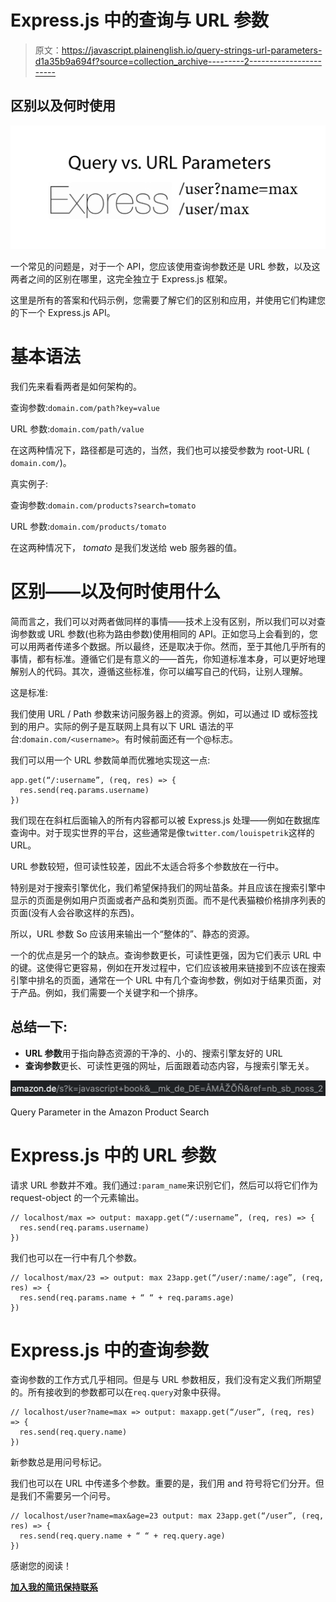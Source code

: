 # Express.js 中的查询与 URL 参数

> 原文：<https://javascript.plainenglish.io/query-strings-url-parameters-d1a35b9a694f?source=collection_archive---------2----------------------->

## 区别以及何时使用

![](img/450fc1c2b182d6c5ebcc85bdb8b0d217.png)

一个常见的问题是，对于一个 API，您应该使用查询参数还是 URL 参数，以及这两者之间的区别在哪里，这完全独立于 Express.js 框架。

这里是所有的答案和代码示例，您需要了解它们的区别和应用，并使用它们构建您的下一个 Express.js API。

# 基本语法

我们先来看看两者是如何架构的。

查询参数:`domain.com/path?key=value`

URL 参数:`domain.com/path/value`

在这两种情况下，路径都是可选的，当然，我们也可以接受参数为 root-URL ( `domain.com/`)。

真实例子:

查询参数:`domain.com/products?search=tomato`

URL 参数:`domain.com/products/tomato`

在这两种情况下， *tomato* 是我们发送给 web 服务器的值。

# 区别——以及何时使用什么

简而言之，我们可以对两者做同样的事情——技术上没有区别，所以我们可以对查询参数或 URL 参数(也称为路由参数)使用相同的 API。正如您马上会看到的，您可以用两者传递多个数据。所以最终，还是取决于你。然而，至于其他几乎所有的事情，都有标准。遵循它们是有意义的——首先，你知道标准本身，可以更好地理解别人的代码。其次，遵循这些标准，你可以编写自己的代码，让别人理解。

这是标准:

我们使用 URL / Path 参数来访问服务器上的资源。例如，可以通过 ID 或标签找到的用户。实际的例子是互联网上具有以下 URL 语法的平台:`domain.com/<username>`。有时候前面还有一个@标志。

我们可以用一个 URL 参数简单而优雅地实现这一点:

```
app.get(“/:username”, (req, res) => {
  res.send(req.params.username)
})
```

我们现在在斜杠后面输入的所有内容都可以被 Express.js 处理——例如在数据库查询中。对于现实世界的平台，这些通常是像`twitter.com/louispetrik`这样的 URL。

URL 参数较短，但可读性较差，因此不太适合将多个参数放在一行中。

特别是对于搜索引擎优化，我们希望保持我们的网址苗条。并且应该在搜索引擎中显示的页面是例如用户页面或者产品和类别页面。而不是代表猫粮价格排序列表的页面(没有人会谷歌这样的东西)。

所以，URL 参数 So 应该用来输出一个“整体的”、静态的资源。

一个的优点是另一个的缺点。查询参数更长，可读性更强，因为它们表示 URL 中的键。这使得它更容易，例如在开发过程中，它们应该被用来链接到不应该在搜索引擎中排名的页面，通常在一个 URL 中有几个查询参数，例如对于结果页面，对于产品。例如，我们需要一个关键字和一个排序。

## 总结一下:

*   **URL 参数**用于指向静态资源的干净的、小的、搜索引擎友好的 URL
*   **查询参数**更长、可读性更强的网址，后面跟着动态内容，与搜索引擎无关。

![](img/c97ff0f48327401b6d76a875df9cb781.png)

Query Parameter in the Amazon Product Search

# Express.js 中的 URL 参数

请求 URL 参数并不难。我们通过`:param_name`来识别它们，然后可以将它们作为 request-object 的一个元素输出。

```
// localhost/max => output: maxapp.get(“/:username”, (req, res) => {
  res.send(req.params.username)
})
```

我们也可以在一行中有几个参数。

```
// localhost/max/23 => output: max 23app.get(“/user/:name/:age”, (req, res) => {
  res.send(req.params.name + “ “ + req.params.age)
})
```

# Express.js 中的查询参数

查询参数的工作方式几乎相同。但是与 URL 参数相反，我们没有定义我们所期望的。所有接收到的参数都可以在`req.query`对象中获得。

```
// localhost/user?name=max => output: maxapp.get(“/user”, (req, res) => {
  res.send(req.query.name)
})
```

新参数总是用问号标记。

我们也可以在 URL 中传递多个参数。重要的是，我们用 and 符号将它们分开。但是我们不需要另一个问号。

```
// localhost/user?name=max&age=23 output: max 23app.get(“/user”, (req, res) => {
  res.send(req.query.name + “ “ + req.query.age)
})
```

感谢您的阅读！

[**加入我的简讯保持联系**](http://eepurl.com/hacY0v)